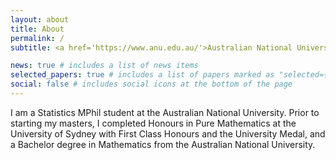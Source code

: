 ```yaml
---
layout: about
title: About
permalink: /
subtitle: <a href='https://www.anu.edu.au/'>Australian National University</a>, Canberra, Australia

news: true # includes a list of news items
selected_papers: true # includes a list of papers marked as "selected={true}"
social: false # includes social icons at the bottom of the page
---
```


I am a Statistics MPhil student at the Australian National University. Prior to starting my masters, I completed Honours in Pure Mathematics at the University of Sydney with First Class Honours and the University Medal, and a Bachelor degree in Mathematics from the Australian National University. 